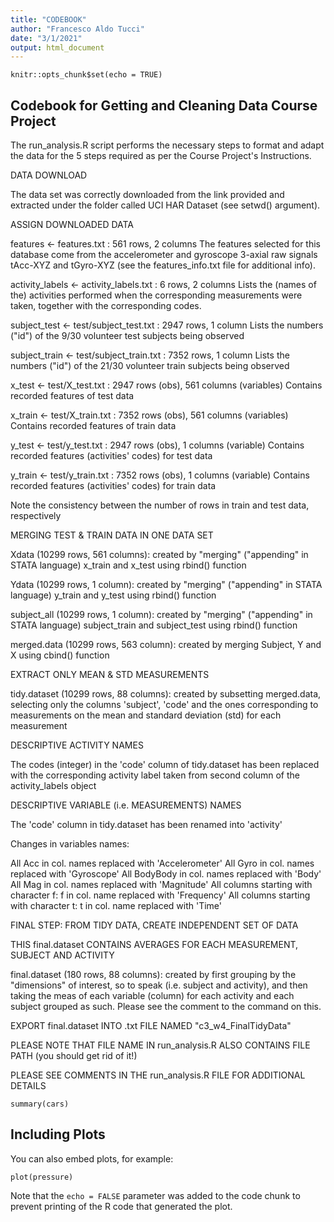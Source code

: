 ```yaml
---
title: "CODEBOOK"
author: "Francesco Aldo Tucci"
date: "3/1/2021"
output: html_document
---
```


```{r setup, include=FALSE}
knitr::opts_chunk$set(echo = TRUE)
```

## Codebook for Getting and Cleaning Data Course Project 

The run_analysis.R script performs the necessary steps to format and adapt the 
data for the 5 steps required as per the Course Project's Instructions. 

DATA DOWNLOAD 

The data set was correctly downloaded from the link provided and extracted under the folder called UCI HAR Dataset (see setwd() argument). 

ASSIGN DOWNLOADED DATA 

features <- features.txt : 561 rows, 2 columns 
The features selected for this database come from the accelerometer and gyroscope 3-axial raw signals tAcc-XYZ and tGyro-XYZ (see the features_info.txt file for
additional info). 

activity_labels <- activity_labels.txt : 6 rows, 2 columns 
Lists the (names of the) activities performed when the corresponding measurements were taken, together with the corresponding codes. 

subject_test <- test/subject_test.txt : 2947 rows, 1 column 
Lists the numbers ("id") of the 9/30 volunteer test subjects being observed 

subject_train <- test/subject_train.txt : 7352 rows, 1 column 
Lists the numbers ("id") of the 21/30 volunteer train subjects being observed 

x_test <- test/X_test.txt : 2947 rows (obs), 561 columns (variables) 
Contains recorded features of test data 

x_train <- test/X_train.txt : 7352 rows (obs), 561 columns (variables)
Contains recorded features of train data 

y_test <- test/y_test.txt : 2947 rows (obs), 1 columns (variable) 
Contains recorded features (activities' codes) for test data 

y_train <- test/y_train.txt : 7352 rows (obs), 1 columns (variable)
Contains recorded features (activities' codes) for train data 

Note the consistency between the number of rows in train and test data,  respectively 

MERGING TEST & TRAIN DATA IN ONE DATA SET 

Xdata (10299 rows, 561 columns): created by "merging" ("appending" in STATA language) x_train and x_test using rbind() function 

Ydata (10299 rows, 1 column): created by "merging" ("appending" in STATA language) y_train and y_test using rbind() function 

subject_all (10299 rows, 1 column): created by "merging" ("appending" in STATA language) subject_train and subject_test using rbind() function 

merged.data (10299 rows, 563 column): created by merging Subject, Y and X using cbind() function 

EXTRACT ONLY MEAN & STD MEASUREMENTS 

tidy.dataset (10299 rows, 88 columns): created by subsetting merged.data, selecting only the columns 'subject', 'code' and the ones corresponding to  measurements on the mean and standard deviation (std) for each measurement 

DESCRIPTIVE ACTIVITY NAMES 

The codes (integer) in the 'code' column of  tidy.dataset has been replaced with the corresponding activity label taken from second column of the activity_labels object 

DESCRIPTIVE VARIABLE (i.e. MEASUREMENTS) NAMES 

The 'code' column in tidy.dataset has been renamed into 'activity' 

Changes in variables names: 

All Acc in col. names replaced with 'Accelerometer' 
All Gyro in col. names replaced with 'Gyroscope' 
All BodyBody in col. names replaced with 'Body' 
All Mag in col. names replaced with 'Magnitude' 
All columns starting with character f: f in col. name replaced with 'Frequency' 
All columns starting with character t: t in col. name replaced with 'Time' 

FINAL STEP: FROM TIDY DATA, CREATE INDEPENDENT SET OF DATA 

THIS final.dataset CONTAINS AVERAGES FOR EACH MEASUREMENT, SUBJECT AND ACTIVITY 

final.dataset (180 rows, 88 columns): created by first grouping by the "dimensions" of interest, so to speak (i.e. subject and activity), and then  taking the meas of each variable (column) for each activity and each subject grouped as such. Please see the comment to the command on this. 

EXPORT final.dataset INTO .txt FILE NAMED "c3_w4_FinalTidyData" 

PLEASE NOTE THAT FILE NAME IN run_analysis.R ALSO CONTAINS FILE PATH 
                    (you should get rid of it!) 

PLEASE SEE COMMENTS IN THE run_analysis.R FILE FOR ADDITIONAL DETAILS 



```{r cars}
summary(cars)
```

## Including Plots

You can also embed plots, for example:

```{r pressure, echo=FALSE}
plot(pressure)
```

Note that the `echo = FALSE` parameter was added to the code chunk to prevent printing of the R code that generated the plot.
